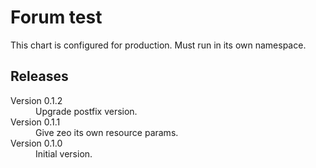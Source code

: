 # Forum test

This chart is configured for production. Must run in its own namespace.

## Releases

<dl>

  <dt>Version 0.1.2</dt>
  <dd>Upgrade postfix version.</dd>

  <dt>Version 0.1.1</dt>
  <dd>Give zeo its own resource params.</dd>

  <dt>Version 0.1.0</dt>
  <dd>Initial version.</dd>

</dl>


